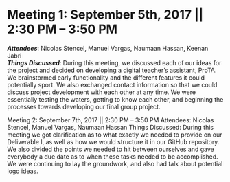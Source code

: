 # Meeting 1: September 5th, 2017 || 2:30 PM – 3:50 PM 
***Attendees***: Nicolas Stencel, Manuel Vargas, Naumaan Hassan, Keenan Jabri <br />
***Things Discussed***: During this meeting, we discussed each of our ideas for the project and decided on developing a digital teacher’s assistant, ProTA. We brainstormed early functionality and the different features it could potentially sport. We also exchanged contact information so that we could discuss project development with each other at any time. We were essentially testing the waters, getting to know each other, and beginning the processes towards developing our final group project.

Meeting 2: September 7th, 2017 || 2:30 PM – 3:50 PM
	Attendees: Nicolas Stencel, Manuel Vargas, Naumaan Hassan
	Things Discussed: During this meeting we got clarification as to what exactly we needed to provide on our Deliverable I, as well as how we would structure it in our GitHub repository. We also divided the points we needed to hit between ourselves and gave everybody a due date as to when these tasks needed to be accomplished. We were continuing to lay the groundwork, and also had talk about potential logo ideas.

